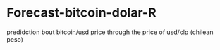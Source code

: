 # Forecast-bitcoin-dolar-R
predidction bout bitcoin/usd price through the price of usd/clp (chilean peso)
